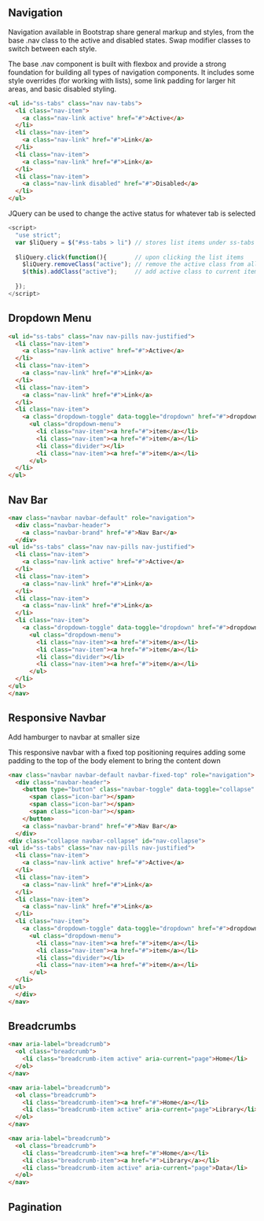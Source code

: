 ## Navigation

Navigation available in Bootstrap share general markup and styles, from the base .nav class to the active and disabled states. Swap modifier classes to switch between each style.

The base .nav component is built with flexbox and provide a strong foundation for building all types of navigation components. It includes some style overrides (for working with lists), some link padding for larger hit areas, and basic disabled styling.

```html
<ul id="ss-tabs" class="nav nav-tabs">
  <li class="nav-item">
    <a class="nav-link active" href="#">Active</a>
  </li>
  <li class="nav-item">
    <a class="nav-link" href="#">Link</a>
  </li>
  <li class="nav-item">
    <a class="nav-link" href="#">Link</a>
  </li>
  <li class="nav-item">
    <a class="nav-link disabled" href="#">Disabled</a>
  </li>
</ul>
```

JQuery can be used to change the active status for whatever tab is selected

```javascript
<script>
  "use strict";
  var $liQuery = $("#ss-tabs > li") // stores list items under ss-tabs class in var
  
  $liQuery.click(function(){        // upon clicking the list items
    $liQuery.removeClass("active"); // remove the active class from all li
    $(this).addClass("active");     // add active class to current item selected
    
  });
</script>
```

## Dropdown Menu

```html
<ul id="ss-tabs" class="nav nav-pills nav-justified">
  <li class="nav-item">
    <a class="nav-link active" href="#">Active</a>
  </li>
  <li class="nav-item">
    <a class="nav-link" href="#">Link</a>
  </li>
  <li class="nav-item">
    <a class="nav-link" href="#">Link</a>
  </li>
  <li class="nav-item">
    <a class="dropdown-toggle" data-toggle="dropdown" href="#">dropdown<span class="caret"></span></a>
      <ul class="dropdown-menu">
        <li class="nav-item"><a href="#">item</a></li>
        <li class="nav-item"><a href="#">item</a></li>
        <li class="divider"></li>
        <li class="nav-item"><a href="#">item</a></li>
      </ul>
  </li>
</ul>
```

## Nav Bar

```html
<nav class="navbar navbar-default" role="navigation">
  <div class="navbar-header">
    <a class="navbar-brand" href="#">Nav Bar</a>
  </div>
<ul id="ss-tabs" class="nav nav-pills nav-justified">
  <li class="nav-item">
    <a class="nav-link active" href="#">Active</a>
  </li>
  <li class="nav-item">
    <a class="nav-link" href="#">Link</a>
  </li>
  <li class="nav-item">
    <a class="nav-link" href="#">Link</a>
  </li>
  <li class="nav-item">
    <a class="dropdown-toggle" data-toggle="dropdown" href="#">dropdown<span class="caret"></span></a>
      <ul class="dropdown-menu">
        <li class="nav-item"><a href="#">item</a></li>
        <li class="nav-item"><a href="#">item</a></li>
        <li class="divider"></li>
        <li class="nav-item"><a href="#">item</a></li>
      </ul>
  </li>
</ul>
</nav>
```

## Responsive Navbar

Add hamburger to navbar at smaller size

This responsive navbar with a fixed top positioning requires adding some padding to the top of the body element to bring the content down

```html
<nav class="navbar navbar-default navbar-fixed-top" role="navigation">
  <div class="navbar-header">
    <button type="button" class="navbar-toggle" data-toggle="collapse" data-target="#nav-collapse">
      <span class="icon-bar"></span>
      <span class="icon-bar"></span>
      <span class="icon-bar"></span>
    </button>
    <a class="navbar-brand" href="#">Nav Bar</a>
  </div>
<div class="collapse navbar-collapse" id="nav-collapse">
<ul id="ss-tabs" class="nav nav-pills nav-justified">
  <li class="nav-item">
    <a class="nav-link active" href="#">Active</a>
  </li>
  <li class="nav-item">
    <a class="nav-link" href="#">Link</a>
  </li>
  <li class="nav-item">
    <a class="nav-link" href="#">Link</a>
  </li>
  <li class="nav-item">
    <a class="dropdown-toggle" data-toggle="dropdown" href="#">dropdown<span class="caret"></span></a>
      <ul class="dropdown-menu">
        <li class="nav-item"><a href="#">item</a></li>
        <li class="nav-item"><a href="#">item</a></li>
        <li class="divider"></li>
        <li class="nav-item"><a href="#">item</a></li>
      </ul>
  </li>
</ul>
  </div>
</nav>
```

## Breadcrumbs

```html
<nav aria-label="breadcrumb">
  <ol class="breadcrumb">
    <li class="breadcrumb-item active" aria-current="page">Home</li>
  </ol>
</nav>

<nav aria-label="breadcrumb">
  <ol class="breadcrumb">
    <li class="breadcrumb-item"><a href="#">Home</a></li>
    <li class="breadcrumb-item active" aria-current="page">Library</li>
  </ol>
</nav>

<nav aria-label="breadcrumb">
  <ol class="breadcrumb">
    <li class="breadcrumb-item"><a href="#">Home</a></li>
    <li class="breadcrumb-item"><a href="#">Library</a></li>
    <li class="breadcrumb-item active" aria-current="page">Data</li>
  </ol>
</nav>
```

## Pagination
